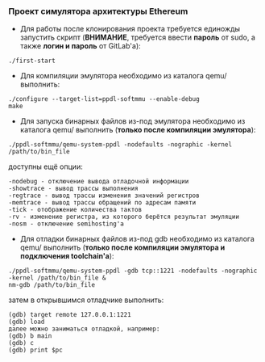 ### Проект симулятора архитектуры Ethereum

* Для работы после клонирования проекта требуется единожды запустить скрипт (**ВНИМАНИЕ**, требуется ввести **пароль** от sudo, а также **логин и пароль** от GitLab'а):
```
./first-start
```

* Для компиляции эмулятора необходимо из каталога qemu/ выполнить:
```
./configure --target-list=ppdl-softmmu --enable-debug
make
```

* Для запуска бинарных файлов из-под эмулятора необходимо из каталога qemu/ выполнить (**только после компиляции эмулятора**):
```
./ppdl-softmmu/qemu-system-ppdl -nodefaults -nographic -kernel /path/to/bin_file
``` 
доступны ещё опции:
```
-nodebug - отключение вывода отладочной информации
-showtrace - вывод трассы выполнения
-regtrace - вывод трассы изменения значений регистров
-memtrace - вывод трассы обращений по адресам памяти
-tick - отображение количества тактов
-rv - изменение регистра, из которого берётся результат эмуляции
-nosm - отключение semihosting'а
```

* Для отладки бинарных файлов из-под gdb необходимо из каталога qemu/ выполнить (**только после компиляции эмулятора и подключения toolchain'а**):
```
./ppdl-softmmu/qemu-system-ppdl -gdb tcp::1221 -nodefaults -nographic -kernel /path/to/bin_file &
nm-gdb /path/to/bin_file
```  
затем в открывшимся отладчике выполнить:
```
(gdb) target remote 127.0.0.1:1221
(gdb) load
далее можно заниматься отладкой, например:
(gdb) b main
(gdb) c
(gdb) print $pc
```

